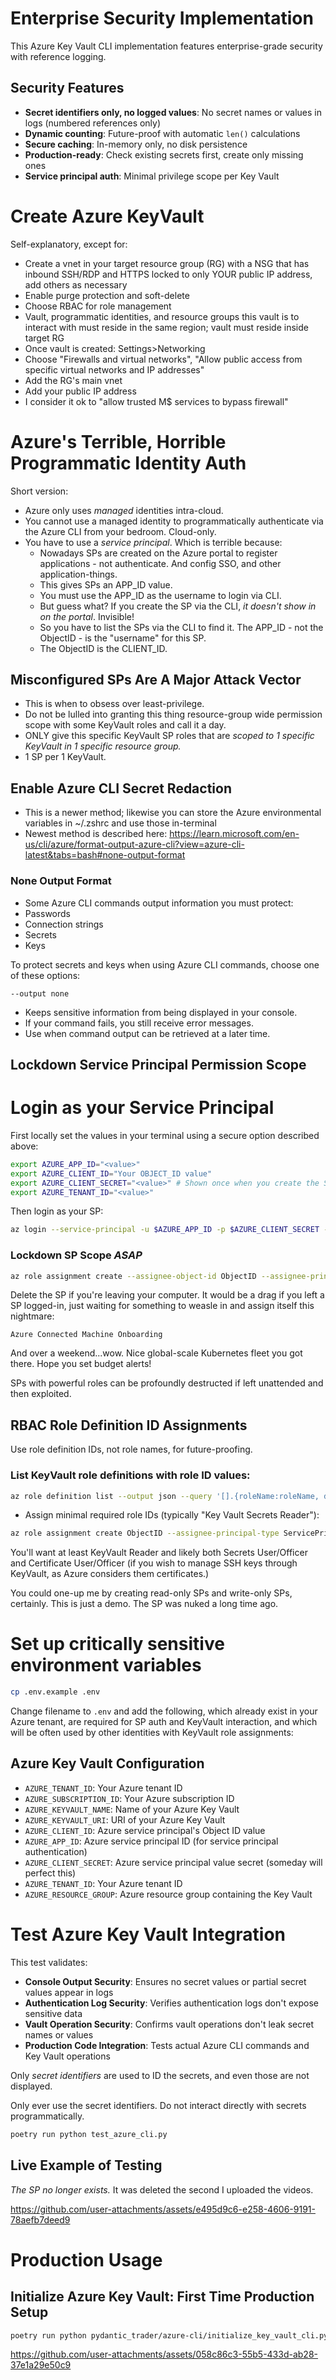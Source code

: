 # Enterprise Security Implementation

This Azure Key Vault CLI implementation features enterprise-grade security with
reference logging.

## Security Features

- **Secret identifiers only, no logged values**: No secret names or values in
  logs (numbered references only)
- **Dynamic counting**: Future-proof with automatic `len()` calculations
- **Secure caching**: In-memory only, no disk persistence
- **Production-ready**: Check existing secrets first, create only missing ones
- **Service principal auth**: Minimal privilege scope per Key Vault

# Create Azure KeyVault

Self-explanatory, except for:

- Create a vnet in your target resource group (RG) with a NSG that has inbound
  SSH/RDP and HTTPS locked to only YOUR public IP address, add others as
  necessary
- Enable purge protection and soft-delete
- Choose RBAC for role management
- Vault, programmatic identities, and resource groups this vault is to interact
  with must reside in the same region; vault must reside inside target RG
- Once vault is created: Settings>Networking
- Choose "Firewalls and virtual networks", "Allow public access from specific
  virtual networks and IP addresses"
- Add the RG's main vnet
- Add your public IP address
- I consider it ok to "allow trusted M$ services to bypass firewall"

# Azure's Terrible, Horrible Programmatic Identity Auth

Short version:

- Azure only uses _managed_ identities intra-cloud.
- You cannot use a managed identity to programmatically authenticate via the
  Azure CLI from your bedroom. Cloud-only.
- You have to use a _service principal_. Which is terrible because:
  - Nowadays SPs are created on the Azure portal to register applications - not
    authenticate. And config SSO, and other application-things.
  - This gives SPs an APP_ID value.
  - You must use the APP_ID as the username to login via CLI.
  - But guess what? If you create the SP via the CLI, _it doesn't show in on the
    portal_. Invisible!
  - So you have to list the SPs via the CLI to find it. The APP_ID - not the
    ObjectID - is the "username" for this SP.
  - The ObjectID is the CLIENT_ID.

## Misconfigured SPs Are A Major Attack Vector

- This is when to obsess over least-privilege.
- Do not be lulled into granting this thing resource-group wide permission scope
  with some KeyVault roles and call it a day.
- ONLY give this specific KeyVault SP roles that are _scoped to 1 specific
  KeyVault in 1 specific resource group._
- 1 SP per 1 KeyVault.

## Enable Azure CLI Secret Redaction

- This is a newer method; likewise you can store the Azure environmental
  variables in ~/.zshrc and use those in-terminal
- Newest method is described here:
  https://learn.microsoft.com/en-us/cli/azure/format-output-azure-cli?view=azure-cli-latest&tabs=bash#none-output-format

### None Output Format

- Some Azure CLI commands output information you must protect:
- Passwords
- Connection strings
- Secrets
- Keys

To protect secrets and keys when using Azure CLI commands, choose one of these
options:

```
--output none
```

- Keeps sensitive information from being displayed in your console.
- If your command fails, you still receive error messages.
- Use when command output can be retrieved at a later time.

## Lockdown Service Principal Permission Scope

# Login as your Service Principal

First locally set the values in your terminal using a secure option described
above:

```bash
export AZURE_APP_ID="<value>"
export AZURE_CLIENT_ID="Your OBJECT_ID value"
export AZURE_CLIENT_SECRET="<value>" # Shown once when you create the SP via CLI.
export AZURE_TENANT_ID="<value>"
```

Then login as your SP:

```bash
az login --service-principal -u $AZURE_APP_ID -p $AZURE_CLIENT_SECRET --tenant $AZURE_TENANT_ID
```

### Lockdown SP Scope _ASAP_

```bash
az role assignment create --assignee-object-id ObjectID --assignee-principal-type ServicePrincipal --scope "/subscriptions/AZURE_SUBSCRIPTION_ID/resourceGroups/AZURE_RESOURCE_GROUP/providers/Microsoft.KeyVault/vaults/AZURE_KEYVAULT_NAME"
```

Delete the SP if you're leaving your computer. It would be a drag if you left a
SP logged-in, just waiting for something to weasle in and assign itself this
nightmare:

`Azure Connected Machine Onboarding`

And over a weekend...wow. Nice global-scale Kubernetes fleet you got there. Hope
you set budget alerts!

SPs with powerful roles can be profoundly destructed if left unattended and then
exploited.

## RBAC Role Definition ID Assignments

Use role definition IDs, not role names, for future-proofing.

### List KeyVault role definitions with role ID values:

```bash
az role definition list --output json --query '[].{roleName:roleName, description:description, id:id}'
```

- Assign minimal required role IDs (typically "Key Vault Secrets Reader"):

```bash
az role assignment create ObjectID --assignee-principal-type ServicePrincipal --role-definition-id ID-value --scope "/subscriptions/AZURE_SUBSCRIPTION_ID/resourceGroups/AZURE_RESOURCE_GROUP/providers/Microsoft.KeyVault/vaults/AZURE_KEYVAULT_NAME"
```

You'll want at least KeyVault Reader and likely both Secrets User/Officer and
Certificate User/Officer (if you wish to manage SSH keys through KeyVault, as
Azure considers them certificates.)

You could one-up me by creating read-only SPs and write-only SPs, certainly.
This is just a demo. The SP was nuked a long time ago.

# Set up critically sensitive environment variables

```bash
cp .env.example .env
```

Change filename to `.env` and add the following, which already exist in your
Azure tenant, are required for SP auth and KeyVault interaction, and which will
be often used by other identities with KeyVault role assignments:

## Azure Key Vault Configuration

- `AZURE_TENANT_ID`: Your Azure tenant ID
- `AZURE_SUBSCRIPTION_ID`: Your Azure subscription ID
- `AZURE_KEYVAULT_NAME`: Name of your Azure Key Vault
- `AZURE_KEYVAULT_URI`: URI of your Azure Key Vault
- `AZURE_CLIENT_ID`: Azure service principal's Object ID value
- `AZURE_APP_ID`: Azure service principal ID (for service principal
  authentication)
- `AZURE_CLIENT_SECRET`: Azure service principal value secret (someday will
  perfect this)
- `AZURE_TENANT_ID`: Your Azure tenant ID
- `AZURE_RESOURCE_GROUP`: Azure resource group containing the Key Vault

# Test Azure Key Vault Integration

This test validates:

- **Console Output Security**: Ensures no secret values or partial secret values
  appear in logs
- **Authentication Log Security**: Verifies authentication logs don't expose
  sensitive data
- **Vault Operation Security**: Confirms vault operations don't leak secret
  names or values
- **Production Code Integration**: Tests actual Azure CLI commands and Key Vault
  operations

Only _secret identifiers_ are used to ID the secrets, and even those are not
displayed.

Only ever use the secret identifiers. Do not interact directly with secrets
programmatically.

```bash
poetry run python test_azure_cli.py
```

## Live Example of Testing

_The SP no longer exists._ It was deleted the second I uploaded the videos.

https://github.com/user-attachments/assets/e495d9c6-e258-4606-9191-78aefb7deed9

# Production Usage

## Initialize Azure Key Vault: First Time Production Setup

```bash
poetry run python pydantic_trader/azure-cli/initialize_key_vault_cli.py
```

https://github.com/user-attachments/assets/058c86c3-55b5-433d-ab28-37e1a29e50c9
